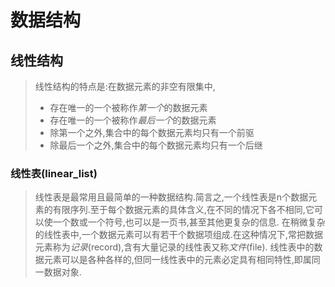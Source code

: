 # 数据结构

## 线性结构

> 线性结构的特点是:在数据元素的非空有限集中,
> * 存在唯一的一个被称作*第一个*的数据元素
> * 存在唯一的一个被称作*最后一个*的数据元素
> * 除第一个之外,集合中的每个数据元素均只有一个前驱
> * 除最后一个之外,集合中的每个数据元素均只有一个后继

### 线性表(linear_list)

> 线性表是最常用且最简单的一种数据结构.简言之,一个线性表是n个数据元素的有限序列.至于每个数据元素的具体含义,在不同的情况下各不相同,它可以使一个数或一个符号,也可以是一页书,甚至其他更复杂的信息.
> 在稍微复杂的线性表中,一个数据元素可以有若干个数据项组成.在这种情况下,常把数据元素称为*记录*(record),含有大量记录的线性表又称*文件*(file).
> 线性表中的数据元素可以是各种各样的,但同一线性表中的元素必定具有相同特性,即属同一数据对象.
